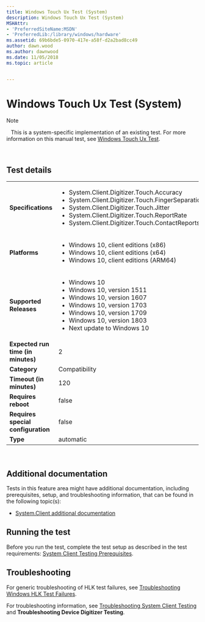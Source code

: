 ```yaml
---
title: Windows Touch Ux Test (System)
description: Windows Touch Ux Test (System)
MSHAttr:
- 'PreferredSiteName:MSDN'
- 'PreferredLib:/library/windows/hardware'
ms.assetid: 69b6bde5-0970-417e-a58f-d2a2bad8cc49
author: dawn.wood
ms.author: dawnwood
ms.date: 11/05/2018
ms.topic: article


---
```


# <span id="p_hlk_test.f8bc40dc-158c-4c69-93d9-d72b60455234"></span>Windows Touch Ux Test (System)

>[!NOTE]
>  
This is a system-specific implementation of an existing test. For more information on this manual test, see [Windows Touch Ux Test](8216ab22-011d-4988-a2dd-341126361f91.md).

 

## Test details
|||
|---|---|
| **Specifications**  | <ul><li>System.Client.Digitizer.Touch.Accuracy</li><li>System.Client.Digitizer.Touch.FingerSeparation</li><li>System.Client.Digitizer.Touch.Jitter</li><li>System.Client.Digitizer.Touch.ReportRate</li><li>System.Client.Digitizer.Touch.ContactReports</li></ul> |  
| **Platforms**   | <ul><li>Windows 10, client editions (x86)</li><li>Windows 10, client editions (x64)</li><li>Windows 10, client editions (ARM64)</li></ul> |
| **Supported Releases** | <ul><li>Windows 10</li><li>Windows 10, version 1511</li><li>Windows 10, version 1607</li><li>Windows 10, version 1703</li><li>Windows 10, version 1709</li><li>Windows 10, version 1803</li><li>Next update to Windows 10</li></ul> |
|**Expected run time (in minutes)**| 2 |
|**Category**| Compatibility |
|**Timeout (in minutes)**| 120 |
|**Requires reboot**| false |
|**Requires special configuration**| false |
|**Type**| automatic |

 

## <span id="Additional_documentation"></span><span id="additional_documentation"></span><span id="ADDITIONAL_DOCUMENTATION"></span>Additional documentation


Tests in this feature area might have additional documentation, including prerequisites, setup, and troubleshooting information, that can be found in the following topic(s):

-   [System.Client additional documentation](system-client-additional-documentation.md)

## <span id="Running_the_test"></span><span id="running_the_test"></span><span id="RUNNING_THE_TEST"></span>Running the test


Before you run the test, complete the test setup as described in the test requirements: [System Client Testing Prerequisites](system-client-testing-prerequisites.md).

## <span id="Troubleshooting"></span><span id="troubleshooting"></span><span id="TROUBLESHOOTING"></span>Troubleshooting


For generic troubleshooting of HLK test failures, see [Troubleshooting Windows HLK Test Failures](..\user\troubleshooting-windows-hlk-test-failures.md).

For troubleshooting information, see [Troubleshooting System Client Testing](troubleshooting-system-client-testing.md) and **Troubleshooting Device Digitizer Testing**.

 

 







